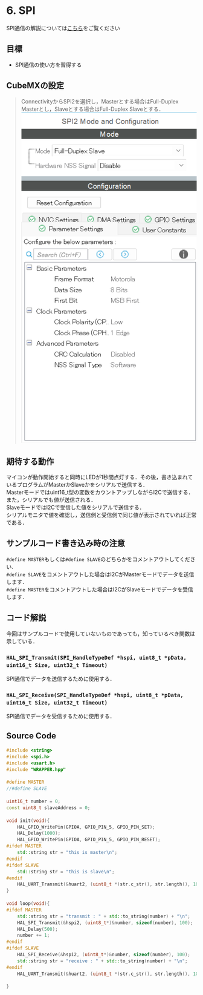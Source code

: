 # 6. SPI
SPI通信の解説については[こちら](../../communication/)をご覧ください
## 目標
- SPI通信の使い方を習得する

## CubeMXの設定
>ConnectivityからSPI2を選択し，Masterとする場合はFull-Duplex Masterとし，Slaveとする場合はFull-Duplex Slaveとする．
>![](_res/SPI_Config.png)

## 期待する動作
マイコンが動作開始すると同時にLEDが1秒間点灯する．その後，書き込まれているプログラムがMasterかSlaveかをシリアルで送信する．  
Masterモードではuint16_t型の変数をカウントアップしながらI2Cで送信する．また，シリアルでも値が送信される．  
SlaveモードではI2Cで受信した値をシリアルで送信する．  
シリアルモニタで値を確認し，送信側と受信側で同じ値が表示されていれば正常である．

## サンプルコード書き込み時の注意
`#define MASTER`もしくは`#define SLAVE`のどちらかをコメントアウトしてください.  
`#define SLAVE`をコメントアウトした場合はI2CがMasterモードでデータを送信します．  
`#define MASTER`をコメントアウトした場合はI2CがSlaveモードでデータを受信します．

## コード解説
今回はサンプルコードで使用していないものであっても，知っているべき関数は示している．
### `HAL_SPI_Transmit(SPI_HandleTypeDef *hspi, uint8_t *pData, uint16_t Size, uint32_t Timeout)`
SPI通信でデータを送信するために使用する．
### `HAL_SPI_Receive(SPI_HandleTypeDef *hspi, uint8_t *pData, uint16_t Size, uint32_t Timeout)`
SPI通信でデータを受信するために使用する．

## Source Code
```c++
#include <string>
#include <spi.h>
#include <usart.h>
#include "WRAPPER.hpp"

#define MASTER
//#define SLAVE

uint16_t number = 0;
const uint8_t slaveAddress = 0;

void init(void){
    HAL_GPIO_WritePin(GPIOA, GPIO_PIN_5, GPIO_PIN_SET);
    HAL_Delay(1000);
    HAL_GPIO_WritePin(GPIOA, GPIO_PIN_5, GPIO_PIN_RESET);
#ifdef MASTER
    std::string str = "this is master\n";
#endif
#ifdef SLAVE
    std::string str = "this is slave\n";
#endif
    HAL_UART_Transmit(&huart2, (uint8_t *)str.c_str(), str.length(), 100);
}

void loop(void){
#ifdef MASTER
    std::string str = "transmit : " + std::to_string(number) + "\n";
    HAL_SPI_Transmit(&hspi2, (uint8_t*)&number, sizeof(number), 100);
    HAL_Delay(500);
    number += 1;
#endif
#ifdef SLAVE
    HAL_SPI_Receive(&hspi2, (uint8_t*)&number, sizeof(number), 100);
    std::string str = "receive : " + std::to_string(number) + "\n";
#endif
    HAL_UART_Transmit(&huart2, (uint8_t *)str.c_str(), str.length(), 100);

}
```
